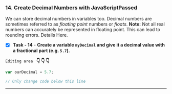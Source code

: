 
### 14. Create Decimal Numbers with JavaScriptPassed

We can store decimal numbers in variables too. Decimal numbers are sometimes referred to as *floating point* numbers or *floats*.
**Note:** Not all real numbers can accurately be represented in floating point. This can lead to rounding errors. Details Here.

- [x] **Task - 14**  - **Create a variable `myDecimal` and give it a decimal value with a fractional part (e.g. `5.7`).**

``Editing area `` **:point_down: :point_down: :point_down:**

```js
var ourDecimal = 5.7;

// Only change code below this line
```
*************************************************************************************